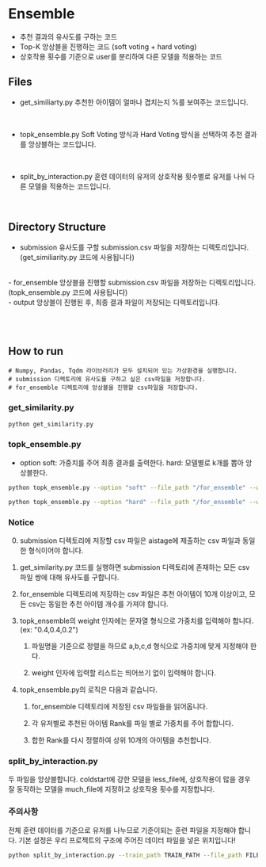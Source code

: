# Ensemble

- 추천 결과의 유사도를 구하는 코드
- Top-K 앙상블을 진행하는 코드 (soft voting + hard voting)
- 상호작용 횟수를 기준으로 user를 분리하여 다른 모델을 적용하는 코드 

## Files

- get_similiarty.py
    추천한 아이템이 얼마나 겹치는지 %를 보여주는 코드입니다. 
<br>

- topk_ensemble.py
    Soft Voting 방식과 Hard Voting 방식을 선택하여 추천 결과를 앙상블하는 코드입니다.
<br>

- split_by_interaction.py
    훈련 데이터의 유저의 상호작용 횟수별로 유저를 나눠 다른 모델을 적용하는 코드입니다.
<br>

## Directory Structure

- submission
    유사도를 구할 submission.csv 파일을 저장하는 디렉토리입니다. (get_similiarity.py 코드에 사용됩니다)
<br>
- for_ensemble
    앙상블을 진행할 submission.csv 파일을 저장하는 디렉토리입니다. (topk_ensemble.py 코드에 사용됩니다)
<br>
- output
    앙상블이 진행된 후, 최종 결과 파일이 저장되는 디렉토리입니다.

<br><br>

## How to run

```
# Numpy, Pandas, Tqdm 라이브러리가 모두 설치되어 있는 가상환경을 실행합니다.
# submission 디렉토리에 유사도를 구하고 싶은 csv파일을 저장합니다.
# for_ensemble 디렉토리에 앙상블을 진행할 csv파일을 저장합니다.
```

### get_similarity.py
```bash
python get_similarity.py
```

### topk_ensemble.py
- option
    soft: 가중치를 주어 최종 결과를 출력한다.
    hard: 모델별로 k개를 뽑아 앙상블한다.
```bash
python topk_ensemble.py --option "soft" --file_path "/for_ensemble" --weight "0.5,0.5"

python topk_ensemble.py --option "hard" --file_path "/for_ensemble" --weight "0.5,0.5"
```

### Notice

0. submission 디렉토리에 저장할 csv 파일은 aistage에 제출하는 csv 파일과 동일한 형식이어야 합니다. 

1. get_similarity.py 코드를 실행하면 submission 디렉토리에 존재하는 모든 csv 파일 쌍에 대해 유사도를 구합니다.

2. for_ensemble 디렉토리에 저장하는 csv 파일은 추천 아이템이 10개 이상이고, 모든 csv는 동일한 추천 아이템 개수를 가져야 합니다. 

3. topk_ensemble의 weight 인자에는 문자열 형식으로 가중치를 입력해야 합니다. (ex: "0.4,0.4,0.2")

    1. 파일명을 기준으로 정렬을 하므로 a,b,c,d 형식으로 가중치에 맞게 지정해야 한다.

    2. weight 인자에 입력할 리스트는 띄어쓰기 없이 입력해야 합니다. 

4. topk_ensemble.py의 로직은 다음과 같습니다.

    1. for_ensemble 디렉토리에 저장된 csv 파일들을 읽어옵니다.

    2. 각 유저별로 추천된 아이템 Rank를 파일 별로 가중치를 주어 합합니다. 

    3. 합한 Rank를 다시 정렬하여 상위 10개의 아이템을 추천합니다.


### split_by_interaction.py
두 파일을 앙상블합니다.
coldstart에 강한 모델을 less_file에, 상호작용이 많을 경우 잘 동작하는 모델을 much_file에 지정하고 상호작용 횟수를 지정합니다.
### 주의사항
전체 훈련 데이터를 기준으로 유저를 나누므로 기준이되는 훈련 파일을 지정해야 합니다.
기본 설정은 우리 프로젝트의 구조에 주어진 데이터 파일을 넣은 위치입니다!

```bash
python split_by_interaction.py --train_path TRAIN_PATH --file_path FILE_PATH --less_file LESS_FILE --much_file MUCH_FILE --num_interaction NUM_INTERACTION
```

<br><br>
